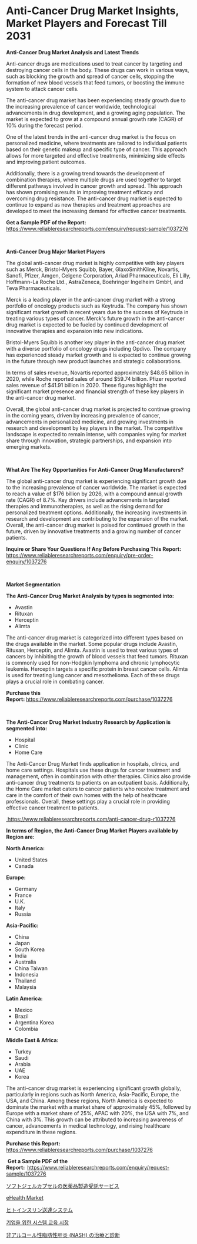 <p><h1>Anti-Cancer Drug Market Insights, Market Players and Forecast Till 2031</h1></p><p><strong>Anti-Cancer Drug Market Analysis and Latest Trends</strong></p>
<p><p>Anti-cancer drugs are medications used to treat cancer by targeting and destroying cancer cells in the body. These drugs can work in various ways, such as blocking the growth and spread of cancer cells, stopping the formation of new blood vessels that feed tumors, or boosting the immune system to attack cancer cells.</p><p>The anti-cancer drug market has been experiencing steady growth due to the increasing prevalence of cancer worldwide, technological advancements in drug development, and a growing aging population. The market is expected to grow at a compound annual growth rate (CAGR) of 10% during the forecast period. </p><p>One of the latest trends in the anti-cancer drug market is the focus on personalized medicine, where treatments are tailored to individual patients based on their genetic makeup and specific type of cancer. This approach allows for more targeted and effective treatments, minimizing side effects and improving patient outcomes.</p><p>Additionally, there is a growing trend towards the development of combination therapies, where multiple drugs are used together to target different pathways involved in cancer growth and spread. This approach has shown promising results in improving treatment efficacy and overcoming drug resistance. The anti-cancer drug market is expected to continue to expand as new therapies and treatment approaches are developed to meet the increasing demand for effective cancer treatments.</p></p>
<p><strong>Get a Sample PDF of the Report:&nbsp;</strong> <a href="https://www.reliableresearchreports.com/enquiry/request-sample/1037276">https://www.reliableresearchreports.com/enquiry/request-sample/1037276</a></p>
<p>&nbsp;</p>
<p><strong>Anti-Cancer Drug Major Market Players</strong></p>
<p><p>The global anti-cancer drug market is highly competitive with key players such as Merck, Bristol-Myers Squibb, Bayer, GlaxoSmithKline, Novartis, Sanofi, Pfizer, Amgen, Celgene Corporation, Ariad Pharmaceuticals, Eli Lilly, Hoffmann-La Roche Ltd., AstraZeneca, Boehringer Ingelheim GmbH, and Teva Pharmaceuticals.</p><p>Merck is a leading player in the anti-cancer drug market with a strong portfolio of oncology products such as Keytruda. The company has shown significant market growth in recent years due to the success of Keytruda in treating various types of cancer. Merck's future growth in the anti-cancer drug market is expected to be fueled by continued development of innovative therapies and expansion into new indications.</p><p>Bristol-Myers Squibb is another key player in the anti-cancer drug market with a diverse portfolio of oncology drugs including Opdivo. The company has experienced steady market growth and is expected to continue growing in the future through new product launches and strategic collaborations.</p><p>In terms of sales revenue, Novartis reported approximately $48.65 billion in 2020, while Roche reported sales of around $59.74 billion. Pfizer reported sales revenue of $41.91 billion in 2020. These figures highlight the significant market presence and financial strength of these key players in the anti-cancer drug market.</p><p>Overall, the global anti-cancer drug market is projected to continue growing in the coming years, driven by increasing prevalence of cancer, advancements in personalized medicine, and growing investments in research and development by key players in the market. The competitive landscape is expected to remain intense, with companies vying for market share through innovation, strategic partnerships, and expansion into emerging markets.</p></p>
<p>&nbsp;</p>
<p><strong>What Are The Key Opportunities For Anti-Cancer Drug Manufacturers?</strong></p>
<p><p>The global anti-cancer drug market is experiencing significant growth due to the increasing prevalence of cancer worldwide. The market is expected to reach a value of $176 billion by 2026, with a compound annual growth rate (CAGR) of 8.7%. Key drivers include advancements in targeted therapies and immunotherapies, as well as the rising demand for personalized treatment options. Additionally, the increasing investments in research and development are contributing to the expansion of the market. Overall, the anti-cancer drug market is poised for continued growth in the future, driven by innovative treatments and a growing number of cancer patients.</p></p>
<p><strong>Inquire or Share Your Questions If Any Before Purchasing This Report:</strong> <a href="https://www.reliableresearchreports.com/enquiry/pre-order-enquiry/1037276">https://www.reliableresearchreports.com/enquiry/pre-order-enquiry/1037276</a></p>
<p>&nbsp;</p>
<p><strong>Market Segmentation</strong></p>
<p><strong>The Anti-Cancer Drug Market Analysis by types is segmented into:</strong></p>
<p><ul><li>Avastin</li><li>Rituxan</li><li>Herceptin</li><li>Alimta</li></ul></p>
<p><p>The anti-cancer drug market is categorized into different types based on the drugs available in the market. Some popular drugs include Avastin, Rituxan, Herceptin, and Alimta. Avastin is used to treat various types of cancers by inhibiting the growth of blood vessels that feed tumors. Rituxan is commonly used for non-Hodgkin lymphoma and chronic lymphocytic leukemia. Herceptin targets a specific protein in breast cancer cells. Alimta is used for treating lung cancer and mesothelioma. Each of these drugs plays a crucial role in combating cancer.</p></p>
<p><strong>Purchase this Report:&nbsp;</strong><a href="https://www.reliableresearchreports.com/purchase/1037276">https://www.reliableresearchreports.com/purchase/1037276</a></p>
<p>&nbsp;</p>
<p><strong>The Anti-Cancer Drug Market Industry Research by Application is segmented into:</strong></p>
<p><ul><li>Hospital</li><li>Clinic</li><li>Home Care</li></ul></p>
<p><p>The Anti-Cancer Drug Market finds application in hospitals, clinics, and home care settings. Hospitals use these drugs for cancer treatment and management, often in combination with other therapies. Clinics also provide anti-cancer drug treatments to patients on an outpatient basis. Additionally, the Home Care market caters to cancer patients who receive treatment and care in the comfort of their own homes with the help of healthcare professionals. Overall, these settings play a crucial role in providing effective cancer treatment to patients.</p></p>
<p><a href="https://www.reliableresearchreports.com/anti-cancer-drug-r1037276">&nbsp;https://www.reliableresearchreports.com/anti-cancer-drug-r1037276</a></p>
<p><strong>In terms of Region, the Anti-Cancer Drug Market Players available by Region are:</strong></p>
<p>
    <p> <strong> North America: </strong>
        <ul>
            <li>United States</li>
            <li>Canada</li>
        </ul>
        </p> 
    <p> <strong> Europe: </strong>
        <ul>
            <li>Germany</li>
            <li>France</li>
            <li>U.K.</li>
            <li>Italy</li>
            <li>Russia</li>
        </ul>
        </p> 
    <p> <strong> Asia-Pacific: </strong>
        <ul>
            <li>China</li>
            <li>Japan</li>
            <li>South Korea</li>
            <li>India</li>
            <li>Australia</li>
            <li>China Taiwan</li>
            <li>Indonesia</li>
            <li>Thailand</li>
            <li>Malaysia</li>
        </ul>
        </p> 
    <p> <strong> Latin America: </strong>
        <ul>
            <li>Mexico</li>
            <li>Brazil</li>
            <li>Argentina Korea</li>
            <li>Colombia</li>
        </ul>
        </p> 
    <p> <strong> Middle East & Africa: </strong>
        <ul>
            <li>Turkey</li>
            <li>Saudi</li>
            <li>Arabia</li>
            <li>UAE</li>
            <li>Korea</li>
        </ul>
    </p>
    </p>
<p><p>The anti-cancer drug market is experiencing significant growth globally, particularly in regions such as North America, Asia-Pacific, Europe, the USA, and China. Among these regions, North America is expected to dominate the market with a market share of approximately 45%, followed by Europe with a market share of 25%, APAC with 20%, the USA with 7%, and China with 3%. This growth can be attributed to increasing awareness of cancer, advancements in medical technology, and rising healthcare expenditure in these regions.</p></p>
<p><strong>Purchase this Report: </strong><a href="https://www.reliableresearchreports.com/purchase/1037276">https://www.reliableresearchreports.com/purchase/1037276</a></p>
<p>&nbsp;<strong>Get a Sample PDF of the Report:&nbsp;&nbsp;</strong><a href="https://www.reliableresearchreports.com/enquiry/request-sample/1037276">https://www.reliableresearchreports.com/enquiry/request-sample/1037276</a></p>
<p><strong></strong></p>
<p><p><a href="https://medium.com/@attyourniture/%E3%82%BD%E3%83%95%E3%83%88%E3%82%B8%E3%82%A7%E3%83%AB%E3%82%AB%E3%83%97%E3%82%BB%E3%83%AB%E5%B8%82%E5%A0%B4%E3%81%AB%E3%81%8A%E3%81%91%E3%82%8B%E5%A5%91%E7%B4%84%E5%8C%BB%E8%96%AC%E5%93%81%E8%A3%BD%E9%80%A0%E3%82%B5%E3%83%BC%E3%83%93%E3%82%B9%E3%81%AE%E5%88%86%E6%9E%90-%E3%81%9D%E3%81%AE%E5%B9%B4%E9%96%93%E6%88%90%E9%95%B7%E7%8E%87-%E5%B8%82%E5%A0%B4%E3%82%BB%E3%82%B0%E3%83%A1%E3%83%B3%E3%83%86%E3%83%BC%E3%82%B7%E3%83%A7%E3%83%B3-%E3%81%8A%E3%82%88%E3%81%B3%E3%82%B0%E3%83%AD%E3%83%BC%E3%83%90%E3%83%AB%E6%A5%AD%E7%95%8C%E6%A6%82%E8%A6%81-4471475db4f1">ソフトジェルカプセルの医薬品製造受託サービス</a></p><p><a href="https://www.linkedin.com/pulse/ehealthnbspmarket-focuses-market-share-size-projected-forecast-3cntf?trackingId=WrWIxC6qpSzlHHLBUzIx2A%3D%3D">eHealth Market</a></p><p><a href="https://github.com/zjkmgcs938405/Market-Research-Report-List-2/blob/main/984505288063.md">ヒトインスリン送達システム</a></p><p><a href="https://medium.com/@toreygrimes2022/%EA%B8%B0%EC%97%85-%EC%8B%9C%EC%9E%A5%EC%9D%98-%EC%8B%9C%EC%8A%A4%ED%85%9C-%EA%B5%90%EC%9C%A1-%EC%8B%9C%EC%9E%A5-%EA%B7%9C%EB%AA%A8-%EC%8B%9C%EC%9E%A5-%EC%A0%84%EB%A7%9D-%EB%B0%8F-%EC%8B%9C%EC%9E%A5-%EC%98%88%EC%B8%A1-2024%EB%85%84%EB%B6%80%ED%84%B0-2031%EB%85%84%EA%B9%8C%EC%A7%80-3bc740d80f2f">기업을 위한 시스템 교육 시장</a></p><p><a href="https://medium.com/@demarcuskuhlman/%E3%83%8E%E3%83%B3%E3%82%A2%E3%83%AB%E3%82%B3%E3%83%BC%E3%83%AB%E6%80%A7%E3%82%B9%E3%83%86%E3%82%A2%E3%83%88%E3%83%98%E3%83%91%E3%83%86%E3%82%A3%E3%83%86%E3%82%A3%E3%82%B9-nash-%E6%B2%BB%E7%99%82%E3%81%8A%E3%82%88%E3%81%B3%E8%A8%BA%E6%96%AD%E8%96%AC%E5%B8%82%E5%A0%B4-%E7%AB%B6%E5%90%88%E5%88%86%E6%9E%90-%E5%B8%82%E5%A0%B4%E5%8B%95%E5%90%91-2031%E5%B9%B4%E3%81%BE%E3%81%A7%E3%81%AE%E4%BA%88%E6%B8%AC-bc7abcc5adef">非アルコール性脂肪性肝炎 (NASH) の治療と診断</a></p></p>